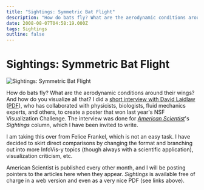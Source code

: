 ```yaml
---
title: "Sightings: Symmetric Bat Flight"
description: "How do bats fly? What are the aerodynamic conditions around their wings? And how do you visualize all that? I did a short interview with David Laidlaw (PDF), who has collaborated with physicists, biologists, fluid mechanics experts, and others, to create a poster that won last year's NSF Visualization Challenge. The interview was done for American Scientist's Sightings column, which I have been invited to write."
date: 2008-08-07T04:58:19.000Z
tags: Sightings
outline: false
---
```


# Sightings: Symmetric Bat Flight

<img src="http://eagereyes.org/media/2008/Sightings-BatFlight.jpg" border="0" alt="Sightings: Symmetric Bat Flight" />

How do bats fly? What are the aerodynamic conditions around their wings? And how do you visualize all that? I did a <a href="http://www.americanscientist.org/issues/pub/2008/4/symmetric-bat-flight">short interview with David Laidlaw</a> (<a href="http://amsciadmin.eresources.com/libraries/documents/2008631226116815-2008-07KosaraSightings.pdf">PDF</a>), who has collaborated with physicists, biologists, fluid mechanics experts, and others, to create a poster that won last year's NSF Visualization Challenge. The interview was done for <a href="http://www.americanscientist.org/"><em>American Scientist</em></a>'s <em>Sightings</em> column, which I have been invited to write.

I am taking this over from Felice Frankel, which is not an easy task. I have decided to skirt direct comparisons by changing the format and branching out into more InfoVis-y topics (though always with a scientific application), visualization criticism, etc.

American Scientist is published every other month, and I will be posting pointers to the articles here when they appear. <em>Sightings</em> is available free of charge in a web version and even as a very nice PDF (see links above).


